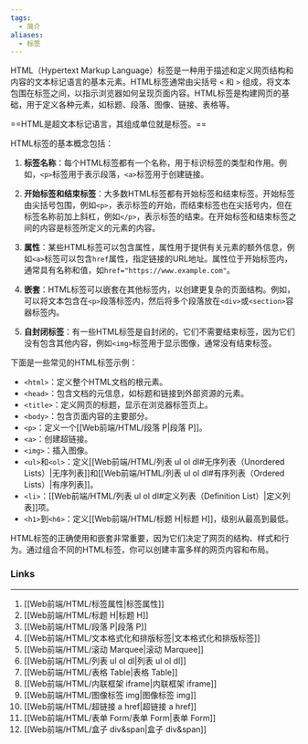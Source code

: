 ```yaml
---
tags:
  - 简介
aliases:
  - 标签
---
```

HTML（Hypertext Markup Language）标签是一种用于描述和定义网页结构和内容的文本标记语言的基本元素。HTML标签通常由尖括号 `<` 和 `>` 组成，将文本包围在标签之间，以指示浏览器如何呈现页面内容。HTML标签是构建网页的基础，用于定义各种元素，如标题、段落、图像、链接、表格等。

==HTML是超文本标记语言，其组成单位就是标签。==

HTML标签的基本概念包括：

1. **标签名称**：每个HTML标签都有一个名称，用于标识标签的类型和作用。例如，`<p>`标签用于表示段落，`<a>`标签用于创建链接。

2. **开始标签和结束标签**：大多数HTML标签都有开始标签和结束标签。开始标签由尖括号包围，例如`<p>`，表示标签的开始，而结束标签也在尖括号内，但在标签名称前加上斜杠，例如`</p>`，表示标签的结束。在开始标签和结束标签之间的内容是标签所定义的元素的内容。

3. **属性**：某些HTML标签可以包含属性，属性用于提供有关元素的额外信息，例如`<a>`标签可以包含`href`属性，指定链接的URL地址。属性位于开始标签内，通常具有名称和值，如`href="https://www.example.com"`。

4. **嵌套**：HTML标签可以嵌套在其他标签内，以创建更复杂的页面结构。例如，可以将文本包含在`<p>`段落标签内，然后将多个段落放在`<div>`或`<section>`容器标签内。

5. **自封闭标签**：有一些HTML标签是自封闭的，它们不需要结束标签，因为它们没有包含其他内容，例如`<img>`标签用于显示图像，通常没有结束标签。

下面是一些常见的HTML标签示例：

- `<html>`：定义整个HTML文档的根元素。
- `<head>`：包含文档的元信息，如标题和链接到外部资源的元素。
- `<title>`：定义网页的标题，显示在浏览器标签页上。
- `<body>`：包含页面内容的主要部分。
- `<p>`：定义一个[[Web前端/HTML/段落 P|段落 P]]。
- `<a>`：创建超链接。
- `<img>`：插入图像。
- `<ul>`和`<ol>`：定义[[Web前端/HTML/列表 ul ol dl#无序列表（Unordered Lists）|无序列表]]和[[Web前端/HTML/列表 ul ol dl#有序列表（Ordered Lists）|有序列表]]。
- `<li>`：[[Web前端/HTML/列表 ul ol dl#定义列表（Definition List）|定义列表]]项。
- `<h1>`到`<h6>`：定义[[Web前端/HTML/标题 H|标题 H]]，级别从最高到最低。

HTML标签的正确使用和嵌套非常重要，因为它们决定了网页的结构、样式和行为。通过组合不同的HTML标签，你可以创建丰富多样的网页内容和布局。

### Links
---
1. [[Web前端/HTML/标签属性|标签属性]]
2. [[Web前端/HTML/标题 H|标题 H]]
3. [[Web前端/HTML/段落 P|段落 P]]
4. [[Web前端/HTML/文本格式化和排版标签|文本格式化和排版标签]]
5. [[Web前端/HTML/滚动 Marquee|滚动 Marquee]]
6. [[Web前端/HTML/列表 ul ol dl|列表 ul ol dl]]
7. [[Web前端/HTML/表格 Table|表格 Table]]
8. [[Web前端/HTML/内联框架 iframe|内联框架 iframe]]
9. [[Web前端/HTML/图像标签 img|图像标签 img]]
10. [[Web前端/HTML/超链接 a href|超链接 a href]]
11. [[Web前端/HTML/表单 Form/表单 Form|表单 Form]]
12. [[Web前端/HTML/盒子 div&span|盒子 div&span]]


